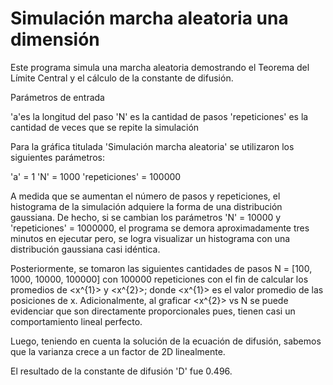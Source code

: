 # Simulación marcha aleatoria una dimensión

Este programa simula una marcha aleatoria demostrando el Teorema del Límite Central y el cálculo de la constante de difusión.

Parámetros de entrada

'a'es la longitud del paso
'N' es la cantidad de pasos
'repeticiones' es la cantidad de veces que se repite la simulación

Para la gráfica titulada 'Simulación marcha aleatoria' se utilizaron los siguientes parámetros:

'a' = 1
'N' = 1000
'repeticiones' = 100000

A medida que se aumentan el número de pasos y repeticiones, el histograma de la simulación adquiere la forma de una distribución gaussiana. De hecho, si se cambian los parámetros 'N' = 10000 y 'repeticiones' = 1000000, el programa se demora aproximadamente tres minutos en ejecutar pero, se logra visualizar un histograma con una distribución gaussiana casi idéntica.

Posteriormente, se tomaron las siguientes cantidades de pasos N = [100, 1000, 10000, 100000] con 100000 repeticiones con el fin de calcular los promedios de <x^{1}> y <x^{2}>; donde <x^{1}> es el valor promedio de las posiciones de x. Adicionalmente, al graficar <x^{2}> vs N se puede evidenciar que son directamente proporcionales pues, tienen casi un comportamiento lineal perfecto.

Luego, teniendo en cuenta la solución de la ecuación de difusión, sabemos que la varianza crece a un factor de 2D linealmente.

El resultado de la constante de difusión 'D' fue 0.496.

